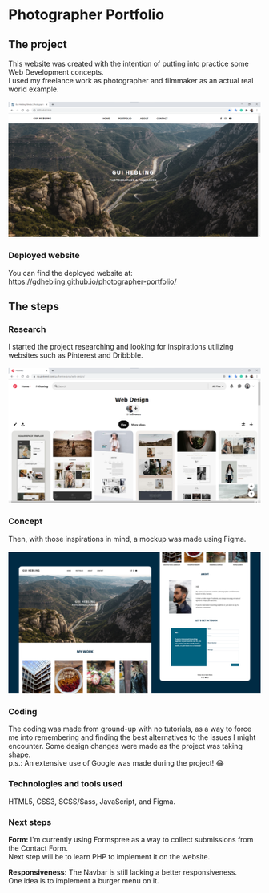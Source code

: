 # Photographer Portfolio

## The project
This website was created with the intention of putting into practice some Web Development concepts.  
I used my freelance work as photographer and filmmaker as an actual real world example.
<br /><br />
<a href="https://gdhebling.github.io/photographer-portfolio" alt="Website Screenshot">![Website Screenshot](img/readme-website-screenshot.png)</a>

### Deployed website
You can find the deployed website at: https://gdhebling.github.io/photographer-portfolio/

## The steps
### Research
I started the project researching and looking for inspirations utilizing websites such as Pinterest and Dribbble.
<br /><br />
<a href="https://gdhebling.github.io/photographer-portfolio" alt="My Web Design Board on Pinterest">![My Web Design Board on Pinterest](img/readme-pinterest-board.png)</a>

### Concept
Then, with those inspirations in mind, a mockup was made using Figma.
<br /><br />
<a href="https://gdhebling.github.io/photographer-portfolio" alt="Website Mockup using Figma">![Website Mockup using Figma](img/readme-website-mockup.png)</a>

### Coding
The coding was made from ground-up with no tutorials, as a way to force me into remembering and finding the best alternatives to the issues I might encounter. Some design changes were made as the project was taking shape.<br />
p.s.: An extensive use of Google was made during the project! 😂

### Technologies and tools used
HTML5, CSS3, SCSS/Sass, JavaScript, and Figma.<br />

### Next steps
**Form:**
I'm currently using Formspree as a way to collect submissions from the Contact Form.<br />
Next step will be to learn PHP to implement it on the website.

**Responsiveness:**
The Navbar is still lacking a better responsiveness.<br />
One idea is to implement a burger menu on it.

[website]: [https://gdhebling.github.io/photographer-portfolio/]